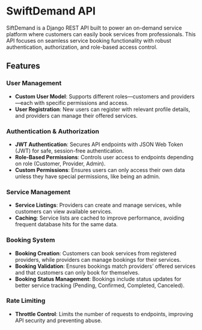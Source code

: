 # SwiftDemand API

SiftDemand is a Django REST API built to power an on-demand service platform where customers can easily book services from professionals. This API focuses on seamless service booking functionality with robust authentication, authorization, and role-based access control.

## Features

### User Management
- **Custom User Model**: Supports different roles—customers and providers—each with specific permissions and access.
- **User Registration**: New users can register with relevant profile details, and providers can manage their offered services.

### Authentication & Authorization
- **JWT Authentication**: Secures API endpoints with JSON Web Token (JWT) for safe, session-free authentication.
- **Role-Based Permissions**: Controls user access to endpoints depending on role (Customer, Provider, Admin).
- **Custom Permissions**: Ensures users can only access their own data unless they have special permissions, like being an admin.

### Service Management
- **Service Listings**: Providers can create and manage services, while customers can view available services.
- **Caching**: Service lists are cached to improve performance, avoiding frequent database hits for the same data.

### Booking System
- **Booking Creation**: Customers can book services from registered providers, while providers can manage bookings for their services.
- **Booking Validation**: Ensures bookings match providers’ offered services and that customers can only book for themselves.
- **Booking Status Management**: Bookings include status updates for better service tracking (Pending, Confirmed, Completed, Canceled).

### Rate Limiting
- **Throttle Control**: Limits the number of requests to endpoints, improving API security and preventing abuse.
